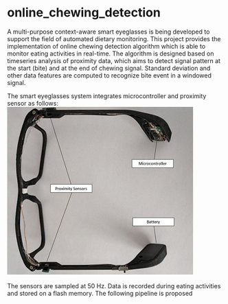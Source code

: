 # online_chewing_detection
A multi-purpose context-aware smart eyeglasses is being developed to support the field of automated dietary monitoring. This project provides the implementation of online chewing detection algorithm which is able to monitor eating activities in real-time. The algorithm is designed based on timeseries analysis of proximity data, which aims to detect signal pattern at the start (bite) and at the end of chewing signal. Standard deviation and other data features are computed to recognize bite event in a windowed signal.

The smart eyeglasses system integrates microcontroller and proximity sensor as follows:
![An image](images/eyeglasses.JPG)<!-- .element height="50%" width="50%" -->

The sensors are sampled at 50 Hz. Data is recorded during eating activities and stored on a flash memory. The following pipeline is proposed 

